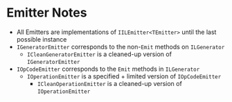 # Emitter Notes

- All Emitters are implementations of `IILEmitter<TEmitter>` until the last possible instance
- `IGeneratorEmitter` corresponds to the non-`Emit` methods on `ILGenerator`
  - `ICleanGeneratorEmitter` is a cleaned-up version of `IGeneratorEmitter`
- `IOpCodeEmitter` corresponds to the `Emit` methods in `ILGenerator`
  - `IOperationEmitter` is a specified + limited version of `IOpCodeEmitter`
    - `ICleanOperationEmitter` is a cleaned-up version of `IOperationEmitter`